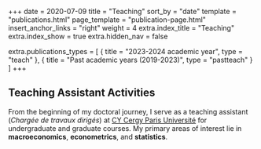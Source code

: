+++
date = 2020-07-09
title = "Teaching"
sort_by = "date"
template = "publications.html"
page_template = "publication-page.html"
insert_anchor_links = "right"
weight = 4
extra.index_title = "Teaching"
extra.index_show = true
extra.hidden_nav = false


extra.publications_types = [
  { title = "2023-2024 academic year", type = "teach" },
  { title = "Past academic years (2019-2023)", type = "pastteach" }
]
+++

## Teaching Assistant Activities

From the beginning of my doctoral journey, I serve as a teaching assistant (*Chargée de travaux dirigés*) at [CY Cergy Paris Université](https://www.cyu.fr/) for undergraduate and graduate courses. My primary areas of interest lie in **macroeconomics**, **econometrics**, and **statistics**.